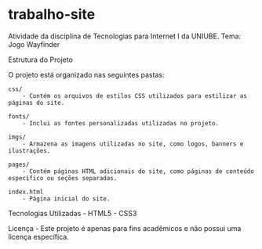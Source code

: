 # trabalho-site
Atividade da disciplina de Tecnologias para Internet I da UNIUBE.
Tema: Jogo Wayfinder​

Estrutura do Projeto

O projeto está organizado nas seguintes pastas:​

    css/
        - Contém os arquivos de estilos CSS utilizados para estilizar as páginas do site.​ 

    fonts/
        - Inclui as fontes personalizadas utilizadas no projeto.​

    imgs/
        - Armazena as imagens utilizadas no site, como logos, banners e ilustrações.​

    pages/
        - Contém páginas HTML adicionais do site, como páginas de conteúdo específico ou seções separadas.​

    index.html
        - Página inicial do site.​

Tecnologias Utilizadas
    - HTML5
    - CSS3​


Licença
    - Este projeto é apenas para fins acadêmicos e não possui uma licença específica.